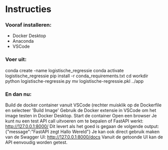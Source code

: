 # Instructies
### Vooraf installeren:
- Docker Desktop
- Anaconda
- VSCode

### Voer uit:
conda create -name logistische_regressie
conda activate logistische_regressie
pip install -r conda_requirements.txt
cd workdir
python logistische-regressie.py
mv logistische-regressie.pkl ../app

### En dan nu:
Build de docker container vanuit VSCode (rechter muisklik op de Dockerfile en selecteer 'Build Image'
Gebruik de Docker extensie in VSCode om het image testen in Docker Desktop.
Start de container
Open een browser
Je kunt nu een test API call uitvoeren om te bepalen of FastAPI werkt:
http://127.0.0.1:8000/
	Dit levert als het goed is gegaan de volgende output:
	{"message":"FastAPI zegt Hallo Wereld"}
Je kan ook direct gebruik maken van de Swagger UI:
	http://127.0.0.1:8000/docs
	Vanuit de getoonde UI kan de API eenvoudig worden getest.
